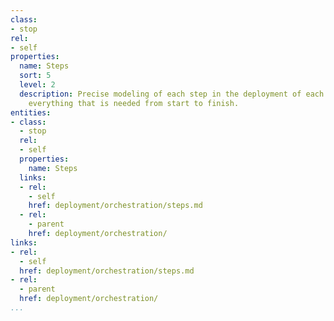 ```yaml
---
class:
- stop
rel:
- self
properties:
  name: Steps
  sort: 5
  level: 2
  description: Precise modeling of each step in the deployment of each service, providing
    everything that is needed from start to finish.
entities:
- class:
  - stop
  rel:
  - self
  properties:
    name: Steps
  links:
  - rel:
    - self
    href: deployment/orchestration/steps.md
  - rel:
    - parent
    href: deployment/orchestration/
links:
- rel:
  - self
  href: deployment/orchestration/steps.md
- rel:
  - parent
  href: deployment/orchestration/
...
```

